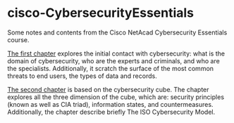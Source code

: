 # cisco-CybersecurityEssentials
Some notes and contents from the Cisco NetAcad Cybersecurity Essentials course.

[The first chapter](./1.CybersecurityEssentialsIntro.md) explores the initial contact with cybersecurity: what is the domain of cybersecurity, who are the experts and criminals, and who are the specialists. Additionally, it scratch the surface of the most common threats to end users, the types of data and records.

[The second chapter](./2.CybersecurityCube.md.md) is based on the cybersecurity cube. The chapter explores all the three dimension of the cube, which are: security principles (known as well as CIA triad), information states, and countermeasures. Additionally, the chapter describe briefly The ISO Cybersecurity Model.